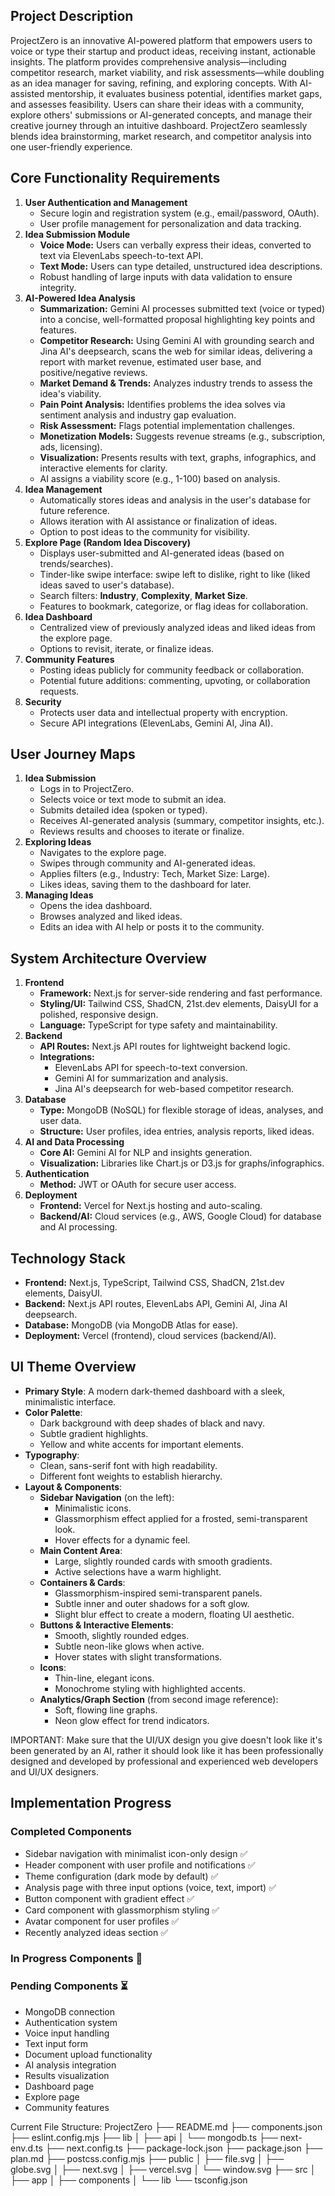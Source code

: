 ## Project Description

ProjectZero is an innovative AI-powered platform that empowers users to voice or type their startup and product ideas, receiving instant, actionable insights. The platform provides comprehensive analysis—including competitor research, market viability, and risk assessments—while doubling as an idea manager for saving, refining, and exploring concepts. With AI-assisted mentorship, it evaluates business potential, identifies market gaps, and assesses feasibility. Users can share their ideas with a community, explore others' submissions or AI-generated concepts, and manage their creative journey through an intuitive dashboard. ProjectZero seamlessly blends idea brainstorming, market research, and competitor analysis into one user-friendly experience.

## Core Functionality Requirements

1. **User Authentication and Management**
    - Secure login and registration system (e.g., email/password, OAuth).
    - User profile management for personalization and data tracking.
2. **Idea Submission Module**
    - **Voice Mode:** Users can verbally express their ideas, converted to text via ElevenLabs speech-to-text API.
    - **Text Mode:** Users can type detailed, unstructured idea descriptions.
    - Robust handling of large inputs with data validation to ensure integrity.
3. **AI-Powered Idea Analysis**
    - **Summarization:** Gemini AI processes submitted text (voice or typed) into a concise, well-formatted proposal highlighting key points and features.
    - **Competitor Research:** Using Gemini AI with grounding search and Jina AI's deepsearch, scans the web for similar ideas, delivering a report with market revenue, estimated user base, and positive/negative reviews.
    - **Market Demand & Trends:** Analyzes industry trends to assess the idea's viability.
    - **Pain Point Analysis:** Identifies problems the idea solves via sentiment analysis and industry gap evaluation.
    - **Risk Assessment:** Flags potential implementation challenges.
    - **Monetization Models:** Suggests revenue streams (e.g., subscription, ads, licensing).
    - **Visualization:** Presents results with text, graphs, infographics, and interactive elements for clarity.
    - AI assigns a viability score (e.g., 1-100) based on analysis.
4. **Idea Management**
    - Automatically stores ideas and analysis in the user's database for future reference.
    - Allows iteration with AI assistance or finalization of ideas.
    - Option to post ideas to the community for visibility.
5. **Explore Page (Random Idea Discovery)**
    - Displays user-submitted and AI-generated ideas (based on trends/searches).
    - Tinder-like swipe interface: swipe left to dislike, right to like (liked ideas saved to user's database).
    - Search filters: **Industry**, **Complexity**, **Market Size**.
    - Features to bookmark, categorize, or flag ideas for collaboration.
6. **Idea Dashboard**
    - Centralized view of previously analyzed ideas and liked ideas from the explore page.
    - Options to revisit, iterate, or finalize ideas.
7. **Community Features**
    - Posting ideas publicly for community feedback or collaboration.
    - Potential future additions: commenting, upvoting, or collaboration requests.
8. **Security**
    - Protects user data and intellectual property with encryption.
    - Secure API integrations (ElevenLabs, Gemini AI, Jina AI).

## User Journey Maps

1. **Idea Submission**
    - Logs in to ProjectZero.
    - Selects voice or text mode to submit an idea.
    - Submits detailed idea (spoken or typed).
    - Receives AI-generated analysis (summary, competitor insights, etc.).
    - Reviews results and chooses to iterate or finalize.
2. **Exploring Ideas**
    - Navigates to the explore page.
    - Swipes through community and AI-generated ideas.
    - Applies filters (e.g., Industry: Tech, Market Size: Large).
    - Likes ideas, saving them to the dashboard for later.
3. **Managing Ideas**
    - Opens the idea dashboard.
    - Browses analyzed and liked ideas.
    - Edits an idea with AI help or posts it to the community.

## System Architecture Overview

1. **Frontend**
    - **Framework:** Next.js for server-side rendering and fast performance.
    - **Styling/UI:** Tailwind CSS, ShadCN, 21st.dev elements, DaisyUI for a polished, responsive design.
    - **Language:** TypeScript for type safety and maintainability.
2. **Backend**
    - **API Routes:** Next.js API routes for lightweight backend logic.
    - **Integrations:**
        - ElevenLabs API for speech-to-text conversion.
        - Gemini AI for summarization and analysis.
        - Jina AI's deepsearch for web-based competitor research.
3. **Database**
    - **Type:** MongoDB (NoSQL) for flexible storage of ideas, analyses, and user data.
    - **Structure:** User profiles, idea entries, analysis reports, liked ideas.
4. **AI and Data Processing**
    - **Core AI:** Gemini AI for NLP and insights generation.
    - **Visualization:** Libraries like Chart.js or D3.js for graphs/infographics.
5. **Authentication**
    - **Method:** JWT or OAuth for secure user access.
6. **Deployment**
    - **Frontend:** Vercel for Next.js hosting and auto-scaling.
    - **Backend/AI:** Cloud services (e.g., AWS, Google Cloud) for database and AI processing.

## Technology Stack

- **Frontend:** Next.js, TypeScript, Tailwind CSS, ShadCN, 21st.dev elements, DaisyUI.
- **Backend:** Next.js API routes, ElevenLabs API, Gemini AI, Jina AI deepsearch.
- **Database:** MongoDB (via MongoDB Atlas for ease).
- **Deployment:** Vercel (frontend), cloud services (backend/AI).

## **UI Theme Overview**

- **Primary Style**: A modern dark-themed dashboard with a sleek, minimalistic interface.
- **Color Palette**:
    - Dark background with deep shades of black and navy.
    - Subtle gradient highlights.
    - Yellow and white accents for important elements.
- **Typography**:
    - Clean, sans-serif font with high readability.
    - Different font weights to establish hierarchy.
- **Layout & Components**:
    - **Sidebar Navigation** (on the left):
        - Minimalistic icons.
        - Glassmorphism effect applied for a frosted, semi-transparent look.
        - Hover effects for a dynamic feel.
    - **Main Content Area**:
        - Large, slightly rounded cards with smooth gradients.
        - Active selections have a warm highlight.
    - **Containers & Cards**:
        - Glassmorphism-inspired semi-transparent panels.
        - Subtle inner and outer shadows for a soft glow.
        - Slight blur effect to create a modern, floating UI aesthetic.
    - **Buttons & Interactive Elements**:
        - Smooth, slightly rounded edges.
        - Subtle neon-like glows when active.
        - Hover states with slight transformations.
    - **Icons**:
        - Thin-line, elegant icons.
        - Monochrome styling with highlighted accents.
    - **Analytics/Graph Section** (from second image reference):
        - Soft, flowing line graphs.
        - Neon glow effect for trend indicators.

IMPORTANT: Make sure that the UI/UX design you give doesn't look like it's been generated by an AI, rather it should look like it has been professionally designed and developed by professional and experienced web developers and UI/UX designers.

## Implementation Progress

### Completed Components 
- Sidebar navigation with minimalist icon-only design ✅
- Header component with user profile and notifications ✅
- Theme configuration (dark mode by default) ✅
- Analysis page with three input options (voice, text, import) ✅
- Button component with gradient effect ✅
- Card component with glassmorphism styling ✅
- Avatar component for user profiles ✅
- Recently analyzed ideas section ✅

### In Progress Components 🔄

### Pending Components ⏳
- MongoDB connection
- Authentication system
- Voice input handling
- Text input form
- Document upload functionality
- AI analysis integration
- Results visualization
- Dashboard page
- Explore page
- Community features

Current File Structure:
ProjectZero
├── README.md
├── components.json
├── eslint.config.mjs
├── lib
│   ├── api
│   └── mongodb.ts
├── next-env.d.ts
├── next.config.ts
├── package-lock.json
├── package.json
├── plan.md
├── postcss.config.mjs
├── public
│   ├── file.svg
│   ├── globe.svg
│   ├── next.svg
│   ├── vercel.svg
│   └── window.svg
├── src
│   ├── app
│   ├── components
│   └── lib
└── tsconfig.json